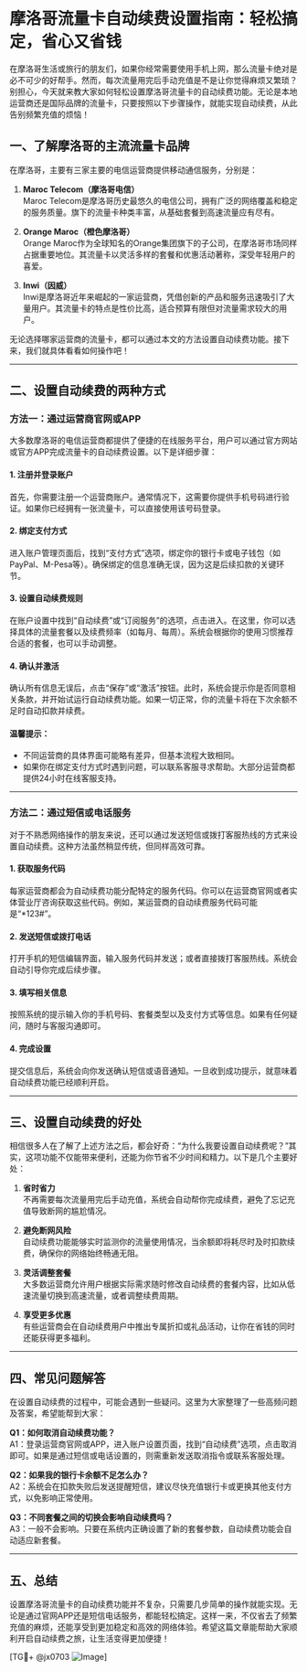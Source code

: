 # 摩洛哥流量卡自动续费设置指南：轻松搞定，省心又省钱

在摩洛哥生活或旅行的朋友们，如果你经常需要使用手机上网，那么流量卡绝对是必不可少的好帮手。然而，每次流量用完后手动充值是不是让你觉得麻烦又繁琐？别担心，今天就来教大家如何轻松设置摩洛哥流量卡的自动续费功能。无论是本地运营商还是国际品牌的流量卡，只要按照以下步骤操作，就能实现自动续费，从此告别频繁充值的烦恼！

## 一、了解摩洛哥的主流流量卡品牌

在摩洛哥，主要有三家主要的电信运营商提供移动通信服务，分别是：

1. **Maroc Telecom（摩洛哥电信）**  
   Maroc Telecom是摩洛哥历史最悠久的电信公司，拥有广泛的网络覆盖和稳定的服务质量。旗下的流量卡种类丰富，从基础套餐到高速流量应有尽有。

2. **Orange Maroc（橙色摩洛哥）**  
   Orange Maroc作为全球知名的Orange集团旗下的子公司，在摩洛哥市场同样占据重要地位。其流量卡以灵活多样的套餐和优惠活动著称，深受年轻用户的喜爱。

3. **Inwi（因威）**  
   Inwi是摩洛哥近年来崛起的一家运营商，凭借创新的产品和服务迅速吸引了大量用户。其流量卡的特点是性价比高，适合预算有限但对流量需求较大的用户。

无论选择哪家运营商的流量卡，都可以通过本文的方法设置自动续费功能。接下来，我们就具体看看如何操作吧！

---

## 二、设置自动续费的两种方式

### 方法一：通过运营商官网或APP

大多数摩洛哥的电信运营商都提供了便捷的在线服务平台，用户可以通过官方网站或官方APP完成流量卡的自动续费设置。以下是详细步骤：

#### 1. 注册并登录账户  
首先，你需要注册一个运营商账户。通常情况下，这需要你提供手机号码进行验证。如果你已经拥有一张流量卡，可以直接使用该号码登录。

#### 2. 绑定支付方式  
进入账户管理页面后，找到“支付方式”选项，绑定你的银行卡或电子钱包（如PayPal、M-Pesa等）。确保绑定的信息准确无误，因为这是后续扣款的关键环节。

#### 3. 设置自动续费规则  
在账户设置中找到“自动续费”或“订阅服务”的选项，点击进入。在这里，你可以选择具体的流量套餐以及续费频率（如每月、每周）。系统会根据你的使用习惯推荐合适的套餐，也可以手动调整。

#### 4. 确认并激活  
确认所有信息无误后，点击“保存”或“激活”按钮。此时，系统会提示你是否同意相关条款，并开始试运行自动续费功能。如果一切正常，你的流量卡将在下次余额不足时自动扣款并续费。

#### 温馨提示：
- 不同运营商的具体界面可能略有差异，但基本流程大致相同。
- 如果你在绑定支付方式时遇到问题，可以联系客服寻求帮助。大部分运营商都提供24小时在线客服支持。

---

### 方法二：通过短信或电话服务

对于不熟悉网络操作的朋友来说，还可以通过发送短信或拨打客服热线的方式来设置自动续费。这种方法虽然稍显传统，但同样高效可靠。

#### 1. 获取服务代码  
每家运营商都会为自动续费功能分配特定的服务代码。你可以在运营商官网或者实体营业厅咨询获取这些代码。例如，某运营商的自动续费服务代码可能是“*123#”。

#### 2. 发送短信或拨打电话  
打开手机的短信编辑界面，输入服务代码并发送；或者直接拨打客服热线。系统会自动引导你完成后续步骤。

#### 3. 填写相关信息  
按照系统的提示输入你的手机号码、套餐类型以及支付方式等信息。如果有任何疑问，随时与客服沟通即可。

#### 4. 完成设置  
提交信息后，系统会向你发送确认短信或语音通知。一旦收到成功提示，就意味着自动续费功能已经顺利开启。

---

## 三、设置自动续费的好处

相信很多人在了解了上述方法之后，都会好奇：“为什么我要设置自动续费呢？”其实，这项功能不仅能带来便利，还能为你节省不少时间和精力。以下是几个主要好处：

1. **省时省力**  
   不再需要每次流量用完后手动充值，系统会自动帮你完成续费，避免了忘记充值导致断网的尴尬情况。

2. **避免断网风险**  
   自动续费功能能够实时监测你的流量使用情况，当余额即将耗尽时及时扣款续费，确保你的网络始终畅通无阻。

3. **灵活调整套餐**  
   大多数运营商允许用户根据实际需求随时修改自动续费的套餐内容，比如从低速流量切换到高速流量，或者调整续费周期。

4. **享受更多优惠**  
   有些运营商会在自动续费用户中推出专属折扣或礼品活动，让你在省钱的同时还能获得更多福利。

---

## 四、常见问题解答

在设置自动续费的过程中，可能会遇到一些疑问。这里为大家整理了一些高频问题及答案，希望能帮到大家：

**Q1：如何取消自动续费功能？**  
A1：登录运营商官网或APP，进入账户设置页面，找到“自动续费”选项，点击取消即可。如果是通过短信或电话设置的，则需重新发送取消指令或联系客服处理。

**Q2：如果我的银行卡余额不足怎么办？**  
A2：系统会在扣款失败后发送提醒短信，建议尽快充值银行卡或更换其他支付方式，以免影响正常使用。

**Q3：不同套餐之间的切换会影响自动续费吗？**  
A3：一般不会影响。只要在系统内正确设置了新的套餐参数，自动续费功能会自动适应新套餐。

---

## 五、总结

设置摩洛哥流量卡的自动续费功能并不复杂，只需要几步简单的操作就能实现。无论是通过官网APP还是短信电话服务，都能轻松搞定。这样一来，不仅省去了频繁充值的麻烦，还能享受到更加稳定和高效的网络体验。希望这篇文章能帮助大家顺利开启自动续费之旅，让生活变得更加便捷！

[TG💪+ @jx0703 ![Image](https://github.com/user-attachments/assets/dbca1d08-cadb-493c-b0ec-ad6f7a83f270)]